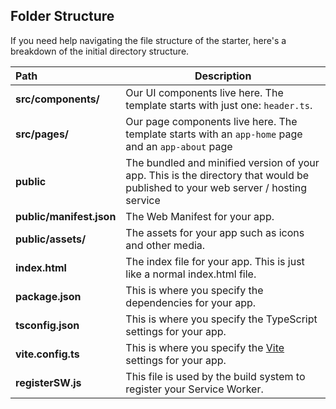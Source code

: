 ## Folder Structure

If you need help navigating the file structure of the starter, here's a breakdown of the initial directory structure.

| Path | Description  |
| :-----|-----|
| **src/components/** | Our UI components live here. The template starts with just one: `header.ts`. |
| **src/pages/** | Our page components live here. The template starts with an `app-home` page and an `app-about` page |
| **public** | The bundled and minified version of your app. This is the directory that would be published to your web server / hosting service |
| **public/manifest.json** | The Web Manifest for your app.|
| **public/assets/** | The assets for your app such as icons and other media.  |
| **index.html** | The index file for your app. This is just like a normal index.html file. |
| **package.json** | This is where you specify the dependencies for your app. |
| **tsconfig.json** | This is where you specify the TypeScript settings for your app. |
| **vite.config.ts** | This is where you specify the [Vite](https://vitejs.dev/) settings for your app. |
| **registerSW.js** | This file is used by the build system to register your Service Worker.|